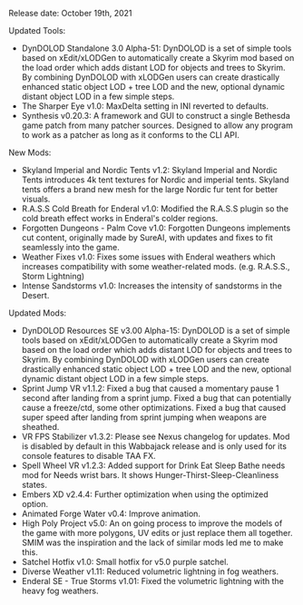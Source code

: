 
Release date: October 19th, 2021

Updated Tools: 
- DynDOLOD Standalone 3.0 Alpha-51: DynDOLOD is a set of simple tools based on xEdit/xLODGen to automatically create a Skyrim mod based on the load order which adds distant LOD for objects and trees to Skyrim. By combining DynDOLOD with xLODGen users can create drastically enhanced static object LOD + tree LOD and the new, optional dynamic distant object LOD in a few simple steps.
- The Sharper Eye v1.0: MaxDelta setting in INI reverted to defaults.
- Synthesis v0.20.3: A framework and GUI to construct a single Bethesda game patch from many patcher sources. Designed to allow any program to work as a patcher as long as it conforms to the CLI API.

New Mods:
- Skyland Imperial and Nordic Tents v1.2: Skyland Imperial and Nordic Tents introduces 4k tent textures for Nordic and imperial tents. Skyland tents offers a brand new mesh for the large Nordic fur tent for better visuals.
- R.A.S.S Cold Breath for Enderal v1.0: Modified the R.A.S.S plugin so the cold breath effect works in Enderal's colder regions.   
- Forgotten Dungeons - Palm Cove v1.0: Forgotten Dungeons implements cut content, originally made by SureAI, with updates and fixes to fit seamlessly into the game.
- Weather Fixes v1.0: Fixes some issues with Enderal weathers which increases compatibility with some weather-related mods. (e.g. R.A.S.S., Storm Lightning)
- Intense Sandstorms v1.0: Increases the intensity of sandstorms in the Desert.

Updated Mods:
- DynDOLOD Resources SE v3.00 Alpha-15: DynDOLOD is a set of simple tools based on xEdit/xLODGen to automatically create a Skyrim mod based on the load order which adds distant LOD for objects and trees to Skyrim. By combining DynDOLOD with xLODGen users can create drastically enhanced static object LOD + tree LOD and the new, optional dynamic distant object LOD in a few simple steps.
- Sprint Jump VR v1.1.2: Fixed a bug that caused a momentary pause 1 second after landing from a sprint jump. Fixed a bug that can potentially cause a freeze/ctd, some other optimizations. Fixed a bug that caused super speed after landing from sprint jumping when weapons are sheathed.
- VR FPS Stabilizer v1.3.2: Please see Nexus changelog for updates.  Mod is disabled by default in this Wabbajack release and is only used for its console features to disable TAA FX.
- Spell Wheel VR v1.2.3: Added support for Drink Eat Sleep Bathe needs mod for Needs wrist bars. It shows Hunger-Thirst-Sleep-Cleanliness states.
- Embers XD v2.4.4: Further optimization when using the optimized option.
- Animated Forge Water v0.4: Improve animation.
- High Poly Project v5.0: An on going process to improve the models of the game with more polygons, UV edits or just replace them all together. SMIM was the inspiration and the lack of similar mods led me to make this.
- Satchel Hotfix v1.0: Small hotfix for v5.0 purple satchel.
- Diverse Weather v1.11: Reduced volumetric lightning in fog weathers.
- Enderal SE - True Storms v1.01: Fixed the volumetric lightning with the heavy fog weathers.
